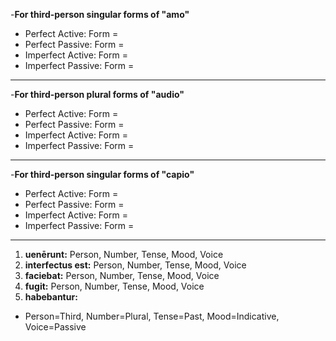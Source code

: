-**For third-person singular forms of "amo"**
- Perfect Active: Form = 
- Perfect Passive: Form = 
- Imperfect Active: Form = 
- Imperfect Passive: Form =
***
-**For third-person plural forms of "audio"**
- Perfect Active: Form = 
- Perfect Passive: Form = 
- Imperfect Active: Form = 
- Imperfect Passive: Form =
***
-**For third-person singular forms of "capio"**
- Perfect Active: Form = 
- Perfect Passive: Form = 
- Imperfect Active: Form = 
- Imperfect Passive: Form =
***
1. **uenērunt:** Person, Number, Tense, Mood, Voice
2. **interfectus est:** Person, Number, Tense, Mood, Voice
3. **faciebat:** Person, Number, Tense, Mood, Voice
4. **fugit:** Person, Number, Tense, Mood, Voice
5. **habebantur:** 
- Person=Third, Number=Plural, Tense=Past, Mood=Indicative, Voice=Passive
